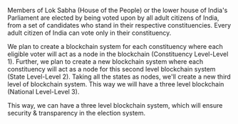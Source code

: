 Members of Lok Sabha (House of the People) or the lower house of India's Parliament are elected by being voted upon by all adult citizens of India, from a set of candidates who stand in their respective constituencies. Every adult citizen of India can vote only in their constituency.

We plan to create a blockchain system for each constituency where each eligible voter will act as a node in the blockchain (Constituency Level-Level 1). Further, we plan to create a new blockchain system where each constituency will act as a node for this second level blockchain system (State Level-Level 2). Taking all the states as nodes, we'll create a new third level of blockchain system. This way we will have a three level blockchain (National Level-Level 3).

This way, we can have a three level blockchain system, which will ensure security & transparency in the election system.
